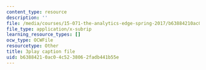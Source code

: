 ```yaml
---
content_type: resource
description: ''
file: /media/courses/15-071-the-analytics-edge-spring-2017/b63884210ac04c5238062fadb441b55e_n80gFc12u60.srt
file_type: application/x-subrip
learning_resource_types: []
ocw_type: OCWFile
resourcetype: Other
title: 3play caption file
uid: b6388421-0ac0-4c52-3806-2fadb441b55e
---
```

